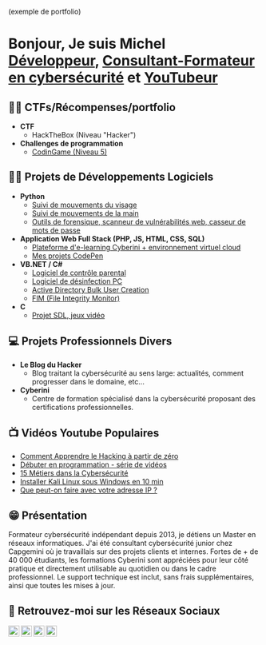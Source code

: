 (exemple de portfolio)
<h1>Bonjour, Je suis Michel<br/>
<a href="https://github.com/LeBlogDuHacker">Développeur</a>, <a href="https://www.linkedin.com/in/michel-kartner/">Consultant-Formateur en cybersécurité</a> et <a href="https://www.youtube.com/c/MichelKartner">YouTubeur</a></h1>

<h2>🐱‍👤 CTFs/Récompenses/portfolio</h2>

- <b>CTF</b>
  - HackTheBox (Niveau "Hacker")
- <b>Challenges de programmation</b>
  - [CodinGame (Niveau 5)](https://www.codingame.com/profile/c2415f2ff7fcb76f6ad73f5085d2bf169406005)
  
<h2>👨‍💻 Projets de Développements Logiciels</h2>

- <b>Python</b>
  - [Suivi de mouvements du visage](https://github.com/LeBlogDuHacker/FaceTracking)
  - [Suivi de mouvements de la main](https://github.com/LeBlogDuHacker/HandTracking)
  - [Outils de forensique, scanneur de vulnérabilités web, casseur de mots de passe](https://cyberini.com/cours/hacking-ethique-apprendre-a-programmer-en-python/)
- <b>Application Web Full Stack (PHP, JS, HTML, CSS, SQL)</b>
  - [Plateforme d'e-learning Cyberini + environnement virtuel cloud](https://cyberini.com)
  - [Mes projets CodePen](https://codepen.io/leblogduhacker-the-reactor)
- <b>VB.NET / C#</b>
  - [Logiciel de contrôle parental](#private)
  - [Logiciel de désinfection PC](#private)
  - [Active Directory Bulk User Creation](https://github.com/joshmadakor1/AD_PS)
  - [FIM (File Integrity Monitor)](https://github.com/joshmadakor1/PowerShell-Integrity-FIM)
- <b>C</b>
  - [Projet SDL, jeux vidéo](#private)

<h2>💻 Projets Professionnels Divers</h2>

- <b>Le Blog du Hacker</b>
  - Blog traitant la cybersécurité au sens large: actualités, comment progresser dans le domaine, etc...
- <b>Cyberini</b>
  - Centre de formation spécialisé dans la cybersécurité proposant des certifications professionnelles.
  
<h2>📺 Vidéos Youtube Populaires</h2>

- [Comment Apprendre le Hacking à partir de zéro](https://www.youtube.com/watch?v=i1g_aIGRJZU)
- [Débuter en programmation - série de vidéos](https://www.youtube.com/watch?v=KOmibP9DuTc)
- [15 Métiers dans la Cybersécurité](https://www.youtube.com/watch?v=W8GNMNQn2Fo)
- [Installer Kali Linux sous Windows en 10 min](https://www.youtube.com/watch?v=zRaUnclAb8c)
- [Que peut-on faire avec votre adresse IP ?](https://www.youtube.com/watch?v=K25W_eP2Y3s)

<h2>😁 Présentation</h2>

Formateur cybersécurité indépendant depuis 2013, je détiens un Master en réseaux informatiques.
J'ai été consultant cybersécurité junior chez Capgemini où je travaillais sur des projets clients et internes.
Fortes de + de 40 000 étudiants, les formations Cyberini sont appréciées pour leur côté pratique et directement utilisable au quotidien ou dans le cadre professionnel. Le support technique est inclut, sans frais supplémentaires, ainsi que toutes les mises à jour.

<h2> 🤳 Retrouvez-moi sur les Réseaux Sociaux</h2>

[<img align="left" alt="YouTube" width="22px" src="https://cdn.jsdelivr.net/npm/simple-icons@v3/icons/youtube.svg" />][youtube]
[<img align="left" alt="Twitter" width="22px" src="https://cdn.jsdelivr.net/npm/simple-icons@v3/icons/twitter.svg" />][twitter]
[<img align="left" alt="LinkedIn" width="22px" src="https://cdn.jsdelivr.net/npm/simple-icons@v3/icons/linkedin.svg" />][linkedin]
[<img align="left" alt="Instagram" width="22px" src="https://cdn.jsdelivr.net/npm/simple-icons@v3/icons/instagram.svg" />][instagram]

[twitter]: twitter.com/LeBlogDuHacker
[youtube]: https://www.youtube.com/c/MichelKartner/
[instagram]: https://www.instagram.com/leblogduhacker/
[linkedin]: https://www.linkedin.com/in/michel-kartner/
